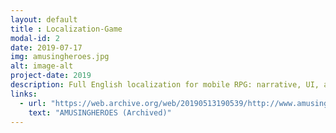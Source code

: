 ```yaml
---
layout: default
title : Localization-Game
modal-id: 2
date: 2019-07-17
img: amusingheroes.jpg
alt: image-alt
project-date: 2019
description: Full English localization for mobile RPG: narrative, UI, and onboarding.
links:
  - url: "https://web.archive.org/web/20190513190539/http://www.amusingheroes.com/"
    text: "AMUSINGHEROES (Archived)"
---
```

